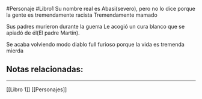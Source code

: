 #Personaje #Libro1 
Su nombre real es Abasi(severo), pero no lo dice porque la gente es tremendamente racista
Tremendamente mamado

Sus padres murieron durante la guerra
Le acogió un cura blanco que se apiadó de él(El padre Martín).



Se acaba volviendo modo diablo full furioso porque la vida es tremenda mierda


## Notas relacionadas:
----
[[Libro 1]]
[[Personajes]]
